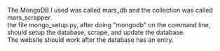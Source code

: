 The MongoDB I used was called mars_db and the collection was called mars_scrapper.  
the file mongo_setup.py, after doing "mongodb" on the command line, should setup the database, scrape, and update the database.  
The website should work after the database has an entry.
